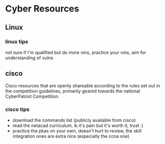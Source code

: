 # Cyber Resources

## Linux
### linux tips
not sure if I'm qualified but do more vms, practice your vms, aim for understanding of vulns
## cisco
Cisco resources that are openly shareable according to the rules set out in the competition guidelines, primarily geared towards the national CyberPatriot Competition.

### cisco tips
- download the commands list (publicly available from cisco)
- read the netacad curriculum, ik it's pain but it's worth it, trust :)
- practice the pkas on your own, doesn't hurt to review, the skill integration ones are extra nice (especially the ccna one)

